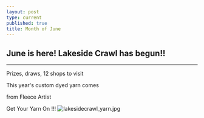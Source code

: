 ```yaml
---
layout: post
type: current
published: true
title: Month of June
---
```

<h2>June is here! Lakeside Crawl has begun!!</h2>
<hr>
Prizes, draws, 12 shops to visit

This year's custom dyed yarn comes

from Fleece Artist 


Get Your Yarn On  !!!
![lakesidecrawl_yarn.jpg]({{site.baseurl}}/news/img/lakesidecrawl_yarn.jpg)
